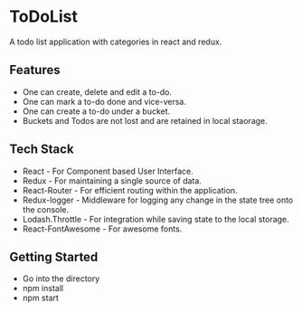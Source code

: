 # ToDoList
A todo list application with categories in react and redux.

## Features
* One can create, delete and edit a to-do.
* One can mark a to-do done and vice-versa.
* One can create a to-do under a bucket.
* Buckets and Todos are not lost and are retained in local staorage.

## Tech Stack
* React - For Component based User Interface.
* Redux - For maintaining a single source of data.
* React-Router - For efficient routing within the application.
* Redux-logger - Middleware for logging any change in the state tree onto the console.
* Lodash.Throttle - For integration while saving state to the local storage.
* React-FontAwesome - For awesome fonts.

## Getting Started
* Go into the directory
* npm install
* npm start
